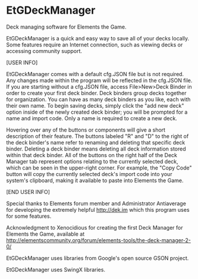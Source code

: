 # EtGDeckManager
Deck managing software for Elements the Game.

EtGDeckManager is a quick and easy way to save all of your decks locally. 
Some features require an Internet connection, such as viewing decks or accessing community support.

[USER INFO]

EtGDeckManager comes with a default cfg.JSON file but is not required. Any changes made within the program will be reflected in the cfg.JSON file. If you are starting without a cfg.JSON file, access File>New>Deck Binder in order to create your first deck binder. Deck binders group decks together for organization. You can have as many deck binders as you like, each with their own name. To begin saving decks, simply click the "add new deck" option inside of the newly created deck binder; you will be prompted for a name and import code. Only a name is required to create a new deck.

Hovering over any of the buttons or components will give a short description of their feature. The buttons labeled "R" and "D" to the right of the deck binder's name refer to renaming and deleting that specific deck binder. Deleting a deck binder means deleting all deck information stored within that deck binder. All of the buttons on the right half of the Deck Manager tab represent options relating to the currently selected deck, which can be seen in the upper-right corner. For example, the "Copy Code" button will copy the currently selected deck's import code into your system's clipboard, making it available to paste into Elements the Game.

[END USER INFO]

Special thanks to Elements forum member and Administrator Antiaverage for developing the extremely helpful http://dek.im which this program uses for some features.

Acknowledgment to Xenocidious for creating the first Deck Manager for Elements the Game, available at <http://elementscommunity.org/forum/elements-tools/the-deck-manager-2-0/>

EtGDeckManager uses libraries from Google's open source GSON project.

EtGDeckManager uses SwingX libraries.


